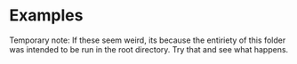 # Examples

Temporary note: If these seem weird, its because the entiriety of this folder was intended to be run in the root directory. Try that and see what happens. 


